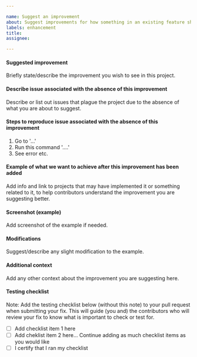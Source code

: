 ```yaml
---

name: Suggest an improvement
about: Suggest improvements for how something in an existing feature should work, or even suggest a new feature.
labels: enhancement
title:
assignee:

---
```




#### Suggested improvement
Briefly state/describe the improvement you wish to see in this project.

#### Describe issue associated with the absence of this improvement
Describe or list out issues that plague the project due to the absence of what you are about to suggest.

#### Steps to reproduce issue associated with the absence of this improvement
1. Go to '...'
2. Run this command '....'
3. See error etc.

#### Example of what we want to achieve after this improvement has been added
Add info and link to projects that may have implemented it or something related to it, to help contributors understand the improvement you are suggesting better.

#### Screenshot (example)
Add screenshot of the example if needed.

#### Modifications
Suggest/describe any slight modification to the example.

#### Additional context
Add any other context about the improvement you are suggesting here.



#### Testing checklist
Note: Add the testing checklist below (without this note) to your pull request when submitting your fix. This will guide (you and) the contributors who will review your fix to know what is important to check or test for.
- [ ] Add checklist item 1 here
- [ ] Add cheklist item 2 here... Continue adding as much checklist items as you would like
- [ ] I certify that I ran my checklist
